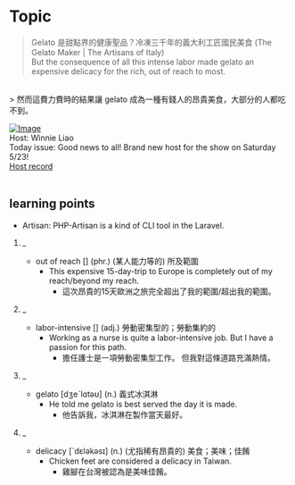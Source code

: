# Topic

> Gelato 是甜點界的健康聖品？冷凍三千年的義大利工匠國民美食 (The Gelato Maker | The Artisans of Italy) <br>
> But the consequence of all this intense labor made gelato an expensive delicacy for the rich, out of reach to most.
 <br>
> 然而這費力費時的結果讓 gelato 成為一種有錢人的昂貴美食，大部分的人都吃不到。

 <br>

[![Image](https://cdn.voicetube.com/assets/thumbnails/pwau3wmiVN4.jpg)](https://www.youtube.com/embed/pwau3wmiVN4?rel=0&showinfo=0&cc_load_policy=0&controls=1&autoplay=1&iv_load_policy=3&playsinline=1&wmode=transparent&start=115&end=122&enablejsapi=1&origin=https://tw.voicetube.com&widgetid=1)<br>
Host: Winnie Liao
<br>Today issue: Good news to all! Brand new host for the show on Saturday 5/23!
<br>
[Host record](https://cdn.voicetube.com/tmp/everyday_records/callmeboss901/3077.mp3)
<br><br>
## learning points
* Artisan: PHP-Artisan is a kind of CLI tool in the Laravel.
1. _
	* out of reach [] (phr.) (某人能力等的) 所及範圍
		- This expensive 15-day-trip to Europe is completely out of my reach/beyond my reach.
			+ 這次昂貴的15天歐洲之旅完全超出了我的範圍/超出我的範圍。

2. _
	* labor-intensive [] (adj.) 勞動密集型的；勞動集約的
		- Working as a nurse is quite a labor-intensive job. But I have a passion for this path.
			+ 擔任護士是一項勞動密集型工作。 但我對這條道路充滿熱情。

3. _
	* gelato [dʒeˋlɑtəʊ] (n.) 義式冰淇淋
		- He told me gelato is best served the day it is made.
			+ 他告訴我，冰淇淋在製作當天最好。

4. _
	* delicacy [ˋdɛləkəsɪ] (n.) (尤指稀有昂貴的) 美食；美味；佳餚
		- Chicken feet are considered a delicacy in Taiwan.
			+ 雞腳在台灣被認為是美味佳餚。
